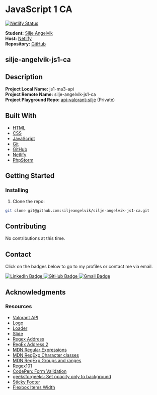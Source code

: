 # JavaScript 1 CA

[![Netlify Status](https://api.netlify.com/api/v1/badges/d453fca7-a83a-47a1-a610-501d85691fea/deploy-status)](https://app.netlify.com/sites/javascript1-ca/deploys)  

**Student:** [Silje Angelvik](https://github.com/siljeangelvik)  
**Host:** [Netlify](https://javascript1-ca.netlify.app/)  
**Repository:** [GitHub](https://github.com/siljeangelvik/js1-ma3-api)

## silje-angelvik-js1-ca

## Description

**Project Local Name:** js1-ma3-api  
**Project Remote Name:** silje-angelvik-js1-ca  
**Project Playground Repo:** [api-valorant-silje](https://github.com/siljeangelvik/api-valorant-silje) (Private)  

## Built With

- [HTML](https://developer.mozilla.org/en-US/docs/Web/HTML)
- [CSS](https://developer.mozilla.org/en-US/docs/Web/CSS)
- [JavaScript](https://developer.mozilla.org/en-US/docs/Web/JavaScript)
- [Git](https://training.github.com/downloads/github-git-cheat-sheet/)
- [GitHub](https://github.com/about)
- [Netlify](https://www.netlify.com/)
- [PhpStorm](https://www.jetbrains.com/phpstorm/)

## Getting Started

### Installing

1. Clone the repo:

```bash
git clone git@github.com:siljeangelvik/silje-angelvik-js1-ca.git
```

## Contributing

No contributions at this time.

## Contact

Click on the badges below to go to my profiles or contact me via email.

<a href = "https://www.linkedin.com/in/siljeangelvik/">
    <img src="https://img.shields.io/badge/LinkedIn-0A66C2.svg?style=for-the-badge&logo=LinkedIn&logoColor=white" alt="LinkedIn Badge" />
</a>
<a href = "https://github.com/siljeangelvik">
    <img src="https://img.shields.io/badge/GitHub-181717.svg?style=for-the-badge&logo=GitHub&logoColor=white" alt="GitHub Badge" />
</a>
<a href = "mailto: angelviksilje@gmail.com">
    <img src="https://img.shields.io/badge/Gmail-EA4335.svg?style=for-the-badge&logo=Gmail&logoColor=white" alt="Gmail Badge" />
</a>

## Acknowledgments

### Resources 
* [Valorant API](https://valorant-api.com/)
* [Logo](https://seeklogo.com/vector-logo/379976/valorant)
* [Loader](https://icons8.com/preloaders/en/miscellaneous)
* [Slide](https://cdn.discordapp.com/attachments/872021496938254376/943416546544463902/Slide4.4.pdf)
* [Regex Address](https://stackoverflow.com/questions/11456670/regular-expression-for-address-field-validation)
* [RegEx Address 2](https://stackoverflow.com/questions/9397485/regex-street-address-match)
* [MDN Regular Expressions](https://developer.mozilla.org/en-US/docs/Web/JavaScript/Guide/Regular_Expressions)
* [MDN RegExp Character classes](https://developer.mozilla.org/en-US/docs/Web/JavaScript/Guide/Regular_Expressions/Character_Classes)
* [MDN RegExp Groups and ranges](https://developer.mozilla.org/en-US/docs/Web/JavaScript/Guide/Regular_Expressions/Groups_and_Ranges)
* [Regex101](https://regex101.com/)
* [CodePen: Form Validation](https://codepen.io/xiaolasse/pen/daEYMV?editors=0010)
* [geeksforgeeks: Set opacity only to background](https://www.geeksforgeeks.org/set-the-opacity-only-to-background-color-not-on-the-text-in-css/)
* [Sticky Footer](https://css-tricks.com/couple-takes-sticky-footer/)
* [Flexbox Items Width](https://forum.freecodecamp.org/t/how-does-flex-wrap-decide-how-many-flex-items-to-be-wrapped/336444)